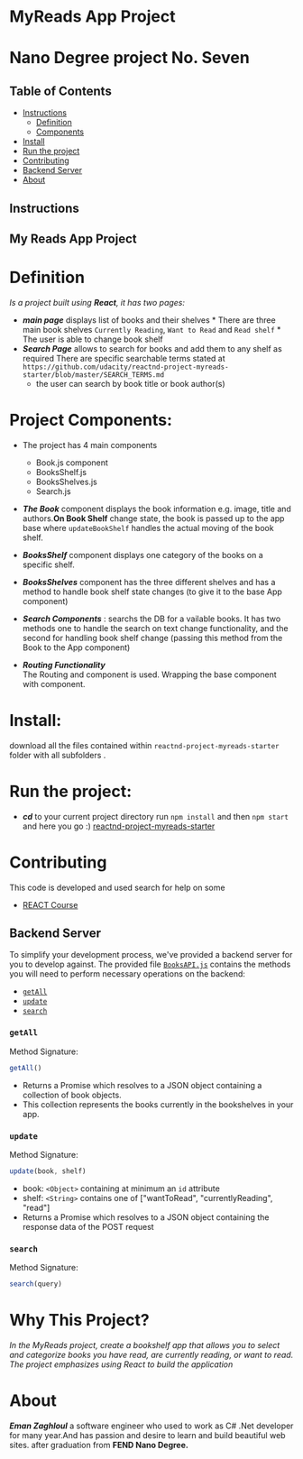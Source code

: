 # MyReads App Project
# Nano Degree project No. Seven

## Table of Contents

* [Instructions](#instructions)
    * [Definition](#Definition)
    * [Components](#Rules)
* [Install](#Install)
* [Run the project](#Run)
* [Contributing](#contributing)
* [Backend Server](#BackendServer)
* [About](#About)

## Instructions

##  My Reads App Project
# Definition
_Is a project built using **React**, it has two pages:_
* _**main page**_ displays list of books and their shelves
        * There are three main book shelves `Currently Reading`,  `Want to Read` and `Read shelf`
        * The user is able to change book shelf 
* _**Search Page**_ allows to search for books and add them to any shelf as required
        There are specific searchable terms stated at `https://github.com/udacity/reactnd-project-myreads-starter/blob/master/SEARCH_TERMS.md`
    * the user can search by book title or book author(s)
# Project Components:
* The project has 4 main components
    *  Book.js component
    * BooksShelf.js
    * BooksShelves.js
    * Search.js
        
* _**The Book**_ component displays the book information e.g. image, title and authors.**On Book Shelf**  change state, the book is passed up to the app base where `updateBookShelf` handles the actual moving of the book shelf.

* _**BooksShelf**_ component displays one category of the books on a specific shelf.
    
* _**BooksShelves**_ component has the three different shelves 
        and has a method to handle book shelf state changes (to give it to the base App component)
        
* _**Search Components**_ : searchs the DB for a vailable books. It has two methods one to handle the search on text change functionality, and the second for handling book shelf change (passing this method from the Book  to the App component)

* _**Routing Functionality**_   
    The Routing and <Link> component is used.
    Wrapping the base component with <BrowserRouter> component.

# Install:
download all the files contained within `reactnd-project-myreads-starter` folder
with all subfolders .

# Run the project:
* _**cd**_ to your current project directory 
    run `npm install` and then `npm start ` and here you go :)
[reactnd-project-myreads-starter](https://emyengineer.github.io/reactnd-project-myreads-starter)
# Contributing
This code is developed and used search for help on some
* [REACT Course](https://courses.totalreact.com/p/advanced-react-free) 
## Backend Server

To simplify your development process, we've provided a backend server for you to develop against. The provided file [`BooksAPI.js`](src/BooksAPI.js) contains the methods you will need to perform necessary operations on the backend:

* [`getAll`](#getall)
* [`update`](#update)
* [`search`](#search)

### `getAll`

Method Signature:

```js
getAll()
```

* Returns a Promise which resolves to a JSON object containing a collection of book objects.
* This collection represents the books currently in the bookshelves in your app.

### `update`

Method Signature:

```js
update(book, shelf)
```

* book: `<Object>` containing at minimum an `id` attribute
* shelf: `<String>` contains one of ["wantToRead", "currentlyReading", "read"]  
* Returns a Promise which resolves to a JSON object containing the response data of the POST request

### `search`

Method Signature:

```js
search(query)
```

# Why This Project?
_In the MyReads project,  create a bookshelf app that allows you to select and categorize books you have read, are currently reading, or want to read. The project emphasizes using React to build the application_


# About
_**Eman Zaghloul**_ a software engineer who used to work as C# .Net developer for many year.And has passion and desire to learn and build beautiful web sites.
after graduation from **FEND Nano Degree.**  


